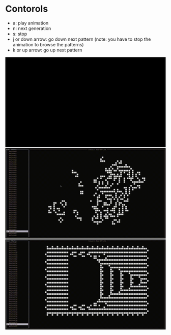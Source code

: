 # Contorols
* a: play animation
* n: next generation
* s: stop
* j or down arrow: go down next pattern (note: you have to stop the animation to browse the patterns)
* k or up arrow: go up next pattern

![gif1](./gifs/gif1.gif)
![gif5](./gifs/gif5.gif)
![gif6](./gifs/gif6.gif)
